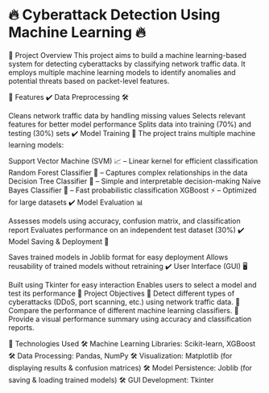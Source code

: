 # 🔥 Cyberattack Detection Using Machine Learning 🔥
🚀 Project Overview
This project aims to build a machine learning-based system for detecting cyberattacks by classifying network traffic data. It employs multiple machine learning models to identify anomalies and potential threats based on packet-level features.

📌 Features
✔️ Data Preprocessing 🛠️

Cleans network traffic data by handling missing values
Selects relevant features for better model performance
Splits data into training (70%) and testing (30%) sets
✔️ Model Training 🤖
The project trains multiple machine learning models:

Support Vector Machine (SVM) 📈 – Linear kernel for efficient classification
Random Forest Classifier 🌳 – Captures complex relationships in the data
Decision Tree Classifier 🌲 – Simple and interpretable decision-making
Naive Bayes Classifier 🎲 – Fast probabilistic classification
XGBoost ⚡ – Optimized for large datasets
✔️ Model Evaluation 📊

Assesses models using accuracy, confusion matrix, and classification report
Evaluates performance on an independent test dataset (30%)
✔️ Model Saving & Deployment 💾

Saves trained models in Joblib format for easy deployment
Allows reusability of trained models without retraining
✔️ User Interface (GUI) 🖥️

Built using Tkinter for easy interaction
Enables users to select a model and test its performance
🎯 Project Objectives
🎯 Detect different types of cyberattacks (DDoS, port scanning, etc.) using network traffic data.
🎯 Compare the performance of different machine learning classifiers.
🎯 Provide a visual performance summary using accuracy and classification reports.

🔧 Technologies Used
🛠️ Machine Learning Libraries: Scikit-learn, XGBoost
🛠️ Data Processing: Pandas, NumPy
🛠️ Visualization: Matplotlib (for displaying results & confusion matrices)
🛠️ Model Persistence: Joblib (for saving & loading trained models)
🛠️ GUI Development: Tkinter

